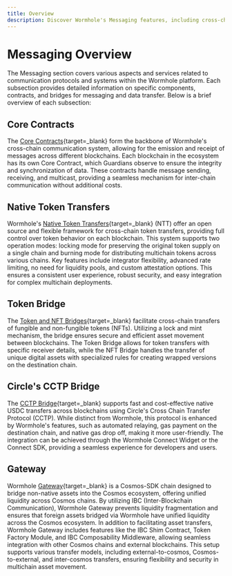 ```yaml
---
title: Overview
description: Discover Wormhole's Messaging features, including cross-chain communication, token and NFT bridges, and the Circle Bridge integration.
---
```


# Messaging Overview

The Messaging section covers various aspects and services related to communication protocols and systems within the Wormhole platform. Each subsection provides detailed information on specific components, contracts, and bridges for messaging and data transfer. Below is a brief overview of each subsection:

## Core Contracts

The [Core Contracts](/learn/messaging/core-contracts/){target=\_blank} form the backbone of Wormhole's cross-chain communication system, allowing for the emission and receipt of messages across different blockchains. Each blockchain in the ecosystem has its own Core Contract, which Guardians observe to ensure the integrity and synchronization of data. These contracts handle message sending, receiving, and multicast, providing a seamless mechanism for inter-chain communication without additional costs.

## Native Token Transfers

Wormhole's [Native Token Transfers](/learn/messaging/ntt/ntt-overview/){target=\_blank} (NTT) offer an open source and flexible framework for cross-chain token transfers, providing full control over token behavior on each blockchain. This system supports two operation modes: locking mode for preserving the original token supply on a single chain and burning mode for distributing multichain tokens across various chains. Key features include integrator flexibility, advanced rate limiting, no need for liquidity pools, and custom attestation options. This ensures a consistent user experience, robust security, and easy integration for complex multichain deployments.

## Token Bridge

The [Token and NFT Bridges](/learn/messaging/token-nft-bridge/){target=\_blank} facilitate cross-chain transfers of fungible and non-fungible tokens (NFTs). Utilizing a lock and mint mechanism, the bridge ensures secure and efficient asset movement between blockchains. The Token Bridge allows for token transfers with specific receiver details, while the NFT Bridge handles the transfer of unique digital assets with specialized rules for creating wrapped versions on the destination chain.

## Circle's CCTP Bridge

The [CCTP Bridge](/learn/messaging/cctp/){target=\_blank} supports fast and cost-effective native USDC transfers across blockchains using Circle's Cross Chain Transfer Protocol (CCTP). While distinct from Wormhole, this protocol is enhanced by Wormhole's features, such as automated relaying, gas payment on the destination chain, and native gas drop off, making it more user-friendly. The integration can be achieved through the Wormhole Connect Widget or the Connect SDK, providing a seamless experience for developers and users.

## Gateway

Wormhole [Gateway](/learn/messaging/gateway/){target=\_blank} is a Cosmos-SDK chain designed to bridge non-native assets into the Cosmos ecosystem, offering unified liquidity across Cosmos chains. By utilizing IBC (Inter-Blockchain Communication), Wormhole Gateway prevents liquidity fragmentation and ensures that foreign assets bridged via Wormhole have unified liquidity across the Cosmos ecosystem. In addition to facilitating asset transfers, Wormhole Gateway includes features like the IBC Shim Contract, Token Factory Module, and IBC Composability Middleware, allowing seamless integration with other Cosmos chains and external blockchains. This setup supports various transfer models, including external-to-cosmos, Cosmos-to-external, and inter-cosmos transfers, ensuring flexibility and security in multichain asset movement.

